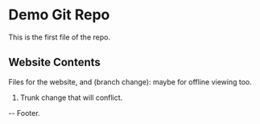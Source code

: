 # Demo Git Repo

This is the first file of the repo.

## Website Contents

Files for the website, and (branch change): maybe for offline viewing too.

1. Trunk change that will conflict.

--
Footer.
